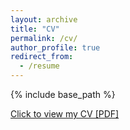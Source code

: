 ```yaml
---
layout: archive
title: "CV"
permalink: /cv/
author_profile: true
redirect_from:
  - /resume
---
```


{% include base_path %}

[Click to view my CV [PDF]](http://thegricean.github.io/files/Degen_CV.pdf)

<!-- <embed src="https://github.com/thegricean/thegricean.github.io/files/Degen_CV.pdf" width="650" height="1800" type='application/pdf'> -->